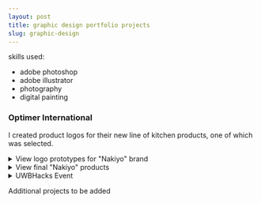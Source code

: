 ```yaml
---
layout: post
title: graphic design portfolio projects
slug: graphic-design
---
```


skills used:
 - adobe photoshop
 - adobe illustrator
 - photography
 - digital painting

### Optimer International 
I created product logos for their new line of kitchen products, one of which was selected.
<details><summary>View logo prototypes for "Nakiyo" brand</summary>

    ![Logo set 1](assets\images\graphics\weekend1-8.jpg)
    <img src="assets\images\graphics\weekend2-8.jpg">
![Logo set 2](assets\images\graphics\weekend2-8.jpg)
![Logo set 3](assets\images\graphics\weekend3-8.jpg)
![Logo set 4](assets\images\graphics\weekend4-8.jpg)
![Logo set 5](assets\images\graphics\weekend5-8.jpg)
![Logo set 6](assets\images\graphics\weekend6-8.jpg)
</details>

<details><summary>View final "Nakiyo" products</summary>

![black nakiyo knife](assets\images\graphics\nakiyo1.png)
![nakiyo knife set](assets\images\graphics\set1a.webp)

</details>


<details><summary>UWBHacks Event</summary>

![uwbhacks magnet](assets\images\graphics\event-magnet.jpg)
</details>

Additional projects to be added